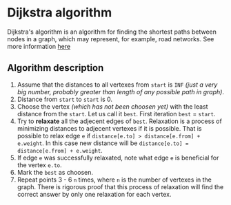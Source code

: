 # Dijkstra algorithm
Dijkstra's algorithm is an algorithm for finding the shortest paths between nodes in a graph, which may represent, for example, road networks.
See more information [here](https://en.wikipedia.org/wiki/Dijkstra%27s_algorithm)

## Algorithm description

1. Assume that the distances to all vertexes from `start` is `INF` *(just a very big number, probably greater than length of any possible path in graph)*.
2. Distance from `start` to `start` is 0.
3. Choose the vertex *(which has not been choosen yet)* with the least distance from the `start`. Let us call it `best`. First iteration `best` = `start`.
4. Try to **relaxate** all the adjecent edges of `best`. Relaxation is a process of minimizing distances to adjecent vertexes if it is possible. That is possible to relax edge `e` if `distance[e.to] > distance[e.from] + e.weight`. In this case new distance will be `distance[e.to] = distance[e.from] + e.weight`.
5. If edge `e` was successfully relaxated, note what edge `e` is beneficial for the vertex `e.to`.
6. Mark the `best` as choosen.
7. Repeat points 3 - 6 `n` times, where `n` is the number of vertexes in the graph. There is rigorous proof that this process of relaxation will find the correct answer by only one relaxation for each vertex.
